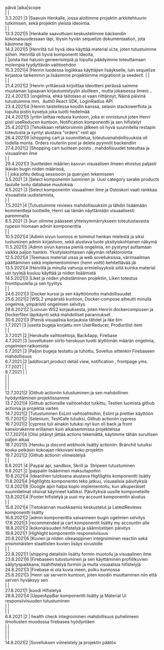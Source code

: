 päivä    |aika|scope                                                                                                                                  
         |    |                                                                                                                                       
3.3.2021 |3   |Saavuin Henkalle, jossa aloitimme projektin arkkitehtuurin tutkimisen, sekä projektin yleistä ideointia.                               
         |    |                                                                                                                                       
13.3.2021|5   |Henkalle saavuttuani keskustelimme bäckendin kokonaisuudessaan läpi, löysin hyvän sequelize dokumentaation, jota kävimme läpi          
14.3.2021|5   |Henriltä tuli hyvä idea käyttää material ui:ta, joten tutustuimme siihen. Henrillä oli hyviä komponentt ideoita,                       
         |    |joista itse halusin geneerisimpiä ja lopulta päädyimme toteuttamaan molempia tyydyttävän vaihtoehdon                                   
15.3.2021|4   |Henrin luodessa logiikkaa käyttäjien lisäykselle, luin sequelize kirjastoa tarkemmin ja lisäsimme projektiimme migrationit ja seederit.
         |    |                                                                                                                                       
         |    |                                                                                                                                       
21.4.2021|2   |Henrin yrittäessä kirjoittaa ideoitteni perässä saimme muutaman lupaavan kirjautumistyylin aluilleen , mutta jokaisessa ilmeni ..      
22.4.2021|3   |ongelmia, ehkä taitotaso ei vaan riittännyt, Näinä päivinä tutustuimme mm.  Auth0 React SDK, LoginRadius API                           
23.4.2021|4   |Henrin taistellessa koodin kanssa, selasin stackowerflota ja lopulta pistin kyselyä joka tuotti hedelmää                               
24.4.2021|5   |yritin laittaa reduxia kuntoon, joka ei onnistunut joten Henri pisti useReducen kuntoon, Notification komponentti ja sen hifistelyt    
25.4.2021|3   |Tehokkaan refaktoroinnin jälkeen oli hyvä suunnitella restapin toteutusta ja syntyi alustava "orders" rest api                         
26.4.2021|6   |shopping cart ja suunnittelua, toteutusmahdollisuuksia oli todella monta. Orders routeriin post ja delete pyynnöt backendiin           
27.4.2021|2   |Shopping cart tuotteen poisto , mahdollisuudet toteuttaa ja visuaalinen ilme                                                           
         |    |                                                                                                                                       
29.4.2021|3   |tuotteiden määrien kasvun visuaalisen ilmeen ehostus paljasti ikävän bugin niiden määrissä,                                            
         |    | joka johtu debug sessiooon ja queryjen tekemiseen                                                                                     
3.5.2021 |3   |Select komponentin luominen ja  Uusi category sarake products taululle luotu database muutoksia                                        
4.5.2021 |3   |Select komponentin visuaalinen ilme ja Ostoskori vaati rankkaa visuaalista uudistamista,                                               
         |    |                                                                                                                                       
7.5.2021 |4   |Tutustuimme reviews mahdollisuuksiin ja lähdin lisäämään kommentteja tuotteille, Henri sai tämän näyttämään visuaalisesti paremmalta   
8.5.2021 |3   |kun olimme päässeet yhteisymmärrykseen toteutustavasta rupesin hiomaan admin komponenttia                                              
         |    |                                                                                                                                       
10.5.2021|4   |Admin sivun luonnos ei toiminut henkan mielestä ja siksi tustuminen admin kirjastoon, sekä alustava tuote yksityiskohtainen näkymä     
11.5.2021|5   |Admin sivun kanssa pieniä ongelmia, en pystynyt auttamaan vaikka paljon hainkin. Yksityiskohtaisen näkymän refaktorointia              
12.5.2021|4   |Teemaus material uissa ja web sovelluksissa, värimaailman päättäminen sekä implementoiminen (henri voitti) kehitettävää jäi            
13.5.2021|4   |Henrillä ja minulla vahvoja erimielisyyksiä siitä kuinka material uin tyylejä kuuluu käyttää ja niiden lisäämistä                      
14.5.2021|3   |Liket ja niiden yhdistäminen projektiin, Liken toteutus fronttipuolella ja sen tyylitys                                                
         |    |                                                                                                                                       
24.6.2021|3   |Docker kurssi ja sen käyttöönotto mahdollisuudet                                                                                       
25.6.2021|2   |WSL2 ympäristö kuntoon, Docker-compose aiheutti minulla ongelmia, ympäristö ongelmien selvitys                                         
28.6.2021|2   |Luovuin WS2 korjauksesta, joten Henrin dockercomposen ja Dockerfilen läpikäynti sekä mahdolliset parannukset                           
30.6.2021|3   |Pieniä visuaalisia korjauksia tähdet ja like btn                                                                                       
1.7.2021 |3   |useita bugeja korjattu mm UserReducer, Productlist item                                                                                
         |    |                                                                                                                                       
3.7.2021 |2   |Herokulle vaihtoehtoja, Back4app, Firebase                                                                                             
4.7.2021 |3   |sovelluksen siirto herokuun tuotti älyttömän määrän ongelmia, ongelmien ratkomista                                                     
5.7.2021 |3   |Paljon bugeja testattu ja tuhottu, Sovellus sittenkin Firebaseen mahdollisuus                                                          
6.7.2021 |2   |addtocart,product detail view, notification , frontpage yms.                                                                           
7.7.2021 |    |                                                                                                                                       
8.7.2021 |    |                                                                                                                                       
         |    |                                                                                                                                       
         |    |                                                                                                                                       
         |    |                                                                                                                                       
12.7.2021|2   |Github actioniin tutustuminen ja sen mahdollinen hyödyntäminen projektissamme                                                          
13.7.2021|4   |Github actionsille vaihtoehdot tutkittu, Testien luomista github actionia ja projektia varten                                          
14.7.2021|2   |Tutustuminen EsLint vaihtoehtoihin, Eslint ja prettier käyttöön                                                                        
15.7.2021|2   |Selenium, TestCafe tutuiksi, Github actioniin cypress                                                                                  
16.7.2021|2   |cypress tuli ainakin tutuksi nyt kun oli back ja front kansiorakenne erillainen kuin aikaisemmissa projekteissa                        
17.7.2021|4   |Olisi pitänyt jättää actions tekemättä, käytimme tähän surullisen paljon aikaa                                                         
18.7.2021|5   |Heroku ja discord webhook lisätty actioniin. Bränchit tutuiksi koska pelkäsin kokoajan rikkovani koko projektin                        
19.7.2021|2   |Github actionin viimeistelyä                                                                                                           
         |    |                                                                                                                                       
8.8.2021 |4   |Paypal api, sandbox, Skrill ja  Stripeen tutustuminen                                                                                  
9.8.2021 |2   |paypalin lisääminen maksutapoihin                                                                                                      
10.8.2021|4   |Ideariihen tuloksena alustava Highlights komponentti lisätty                                                                           
11.8.2021|4   |Highlights komponentin teko jatkuu, visuaalisia päivityksiä                                                                            
12.8.2021|8   |Google apin halpa kopio implementoitu, kun alkuperäiset suunnitelmat olisivat käynneet kalliiksi. Päivityksiä uusille komponeteille    
13.8.2021|4   |Footer hifistelyä ja uusi my account komponentin alustus                                                                               
         |    |                                                                                                                                       
15.8.2021|4   |Tietokannan muokkaamis keskustelut ja LatestReviews komponentti lisätty                                                                
16.8.2021|2   |admin komponenttia vaivanneen bugin ogelmien selvitys                                                                                  
17.8.2021|3   |recommended ja cart komponentit lisätty my accountin alle                                                                              
18.8.2021|2   |kokonaisuuden hifistelyä ja säännöstöjen päivitys                                                                                      
19.8.2021|1   |Highlight komponentin responsiivisuus                                                                                                  
20.8.2021|6   |Kuvien ja niiden oikeaoppinen integroiminen reactiin sekä ensimmäisten staattisten kuvien lisäys sivustolle                            
         |    |                                                                                                                                       
22.8.2021|1   |shipping detailsiin lisätty formin muotoilu ja visuaalinen ilme                                                                        
23.8.2021|6   |Firebaseen tutustuminen ja sen käyttäminen profiilikuvien säilytyspaikkana, lisähifistelyä formiin ja muita visuaalisia hifistelyjä    
24.8.2021|3   |Firebase ei ota kuvia ineen, polku kunnossa                                                                                            
25.8.2021|3   |Henri sai serverin kuntoon, joten koodin muuttaminen niin että serveri hyväksyy sen                                                    
         |    |                                                                                                                                       
27.8.2021|1   |koodi Hifistelyä                                                                                                                       
28.8.2021|4   |UpperAppBar komponentti lisätty ja Material Ui responsiivisuuden tutustuminen                                                          
         |    |                                                                                                                                       
         |    |                                                                                                                                       
6.8.2021 |2   | health check integroiminen mahdollisuus puhelimeen ilmoitusten muodossa firebasea hyödyntäen                                          
         |    |                                                                                                                                       
         |    |                                                                                                                                       
         |    |                                                                                                                                       
14.8.2021|2   |Sovelluksen viimeistely ja projektin päätös                                                                                    